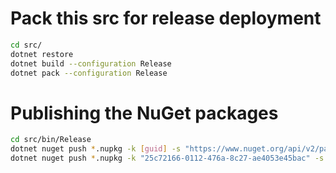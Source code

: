 # Pack this src for release deployment
```sh
cd src/
dotnet restore
dotnet build --configuration Release
dotnet pack --configuration Release
```

# Publishing the NuGet packages
```sh
cd src/bin/Release
dotnet nuget push *.nupkg -k [guid] -s "https://www.nuget.org/api/v2/package"
dotnet nuget push *.nupkg -k "25c72166-0112-476a-8c27-ae4053e45bac" -s "https://www.nuget.org/api/v2/package"
```